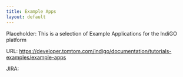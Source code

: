 ```yaml
---
title: Example Apps
layout: default
---
```


Placeholder: This is a selection of Example Applications for the IndiGO platform

URL: https://developer.tomtom.com/indigo/documentation/tutorials-examples/example-apps

JIRA: 
